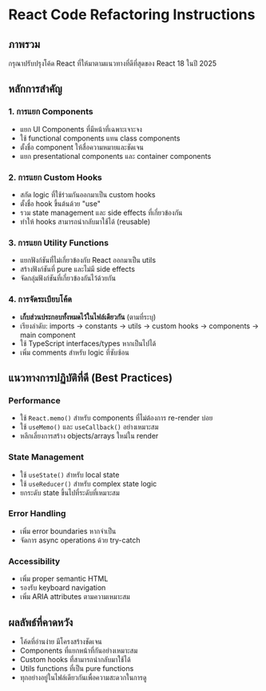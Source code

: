 # React Code Refactoring Instructions

## ภาพรวม
กรุณาปรับปรุงโค้ด React ที่ให้มาตามแนวทางที่ดีที่สุดของ React 18 ในปี 2025

## หลักการสำคัญ

### 1. การแยก Components
- แยก UI Components ที่มีหน้าที่เฉพาะเจาะจง
- ใช้ functional components แทน class components
- ตั้งชื่อ component ให้สื่อความหมายและชัดเจน
- แยก presentational components และ container components

### 2. การแยก Custom Hooks
- สกัด logic ที่ใช้ร่วมกันออกมาเป็น custom hooks
- ตั้งชื่อ hook ขึ้นต้นด้วย "use"
- รวม state management และ side effects ที่เกี่ยวข้องกัน
- ทำให้ hooks สามารถนำกลับมาใช้ได้ (reusable)

### 3. การแยก Utility Functions
- แยกฟังก์ชันที่ไม่เกี่ยวข้องกับ React ออกมาเป็น utils
- สร้างฟังก์ชันที่ pure และไม่มี side effects
- จัดกลุ่มฟังก์ชันที่เกี่ยวข้องกันไว้ด้วยกัน

### 4. การจัดระเบียบโค้ด
- **เก็บส่วนประกอบทั้งหมดไว้ในไฟล์เดียวกัน** (ตามที่ระบุ)
- เรียงลำดับ: imports → constants → utils → custom hooks → components → main component
- ใช้ TypeScript interfaces/types หากเป็นไปได้
- เพิ่ม comments สำหรับ logic ที่ซับซ้อน

## แนวทางการปฏิบัติที่ดี (Best Practices)

### Performance
- ใช้ `React.memo()` สำหรับ components ที่ไม่ต้องการ re-render บ่อย
- ใช้ `useMemo()` และ `useCallback()` อย่างเหมาะสม
- หลีกเลี่ยงการสร้าง objects/arrays ใหม่ใน render

### State Management
- ใช้ `useState()` สำหรับ local state
- ใช้ `useReducer()` สำหรับ complex state logic
- ยกระดับ state ขึ้นไปที่ระดับที่เหมาะสม

### Error Handling
- เพิ่ม error boundaries หากจำเป็น
- จัดการ async operations ด้วย try-catch

### Accessibility
- เพิ่ม proper semantic HTML
- รองรับ keyboard navigation
- เพิ่ม ARIA attributes ตามความเหมาะสม

## ผลลัพธ์ที่คาดหวัง
- โค้ดที่อ่านง่าย มีโครงสร้างชัดเจน
- Components ที่แยกหน้าที่กันอย่างเหมาะสม
- Custom hooks ที่สามารถนำกลับมาใช้ได้
- Utils functions ที่เป็น pure functions
- ทุกอย่างอยู่ในไฟล์เดียวกันเพื่อความสะดวกในการดู